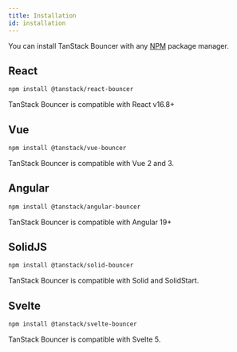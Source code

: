 ```yaml
---
title: Installation
id: installation
---
```


You can install TanStack Bouncer with any [NPM](https://npmjs.com) package manager.

## React

```sh
npm install @tanstack/react-bouncer
```

TanStack Bouncer is compatible with React v16.8+

## Vue

```sh
npm install @tanstack/vue-bouncer
```

TanStack Bouncer is compatible with Vue 2 and 3.

## Angular

```sh
npm install @tanstack/angular-bouncer
```

TanStack Bouncer is compatible with Angular 19+

## SolidJS

```sh
npm install @tanstack/solid-bouncer
```

TanStack Bouncer is compatible with Solid and SolidStart.

## Svelte

```sh
npm install @tanstack/svelte-bouncer
```

TanStack Bouncer is compatible with Svelte 5.
